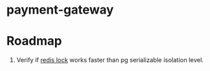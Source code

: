 # payment-gateway

# Roadmap
1. Verify if [redis lock](https://github.com/bsm/redislock) works faster than pg serializable isolation level.
